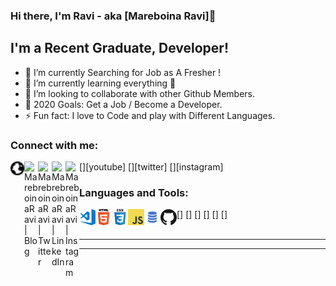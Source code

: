 ### Hi there, I'm Ravi - aka [Mareboina Ravi]👋

## I'm a Recent Graduate, Developer!
- 🔭 I’m currently Searching for Job as A Fresher !
- 🌱 I’m currently learning everything 🤣
- 👯 I’m looking to collaborate with other Github Members.
- 🥅 2020 Goals: Get a Job / Become a Developer.
- ⚡ Fun fact: I love to Code and play with Different Languages.

### Connect with me:

[<img align="left" alt="MareboinaRavi" width="22px" src="https://raw.githubusercontent.com/iconic/open-iconic/master/svg/globe.svg" />][website]
[<img align="left" alt="MareboinaRavi | Blog" width="22px" src="https://cdn.jsdelivr.net/npm/simple-icons@v3/icons/youtube.svg" />][youtube]
[<img align="left" alt="MareboinaRavi | Twitter" width="22px" src="https://cdn.jsdelivr.net/npm/simple-icons@v3/icons/twitter.svg" />][twitter]
[<img align="left" alt="MareboinaRavi | LinkedIn" width="22px" src="https://cdn.jsdelivr.net/npm/simple-icons@v3/icons/linkedin.svg" />][linkedin]
[<img align="left" alt="MareboinaRavi | Instagram" width="22px" src="https://cdn.jsdelivr.net/npm/simple-icons@v3/icons/instagram.svg" />][instagram]
<br />

### Languages and Tools:

[<img align="left" alt="Visual Studio Code" width="26px" src="https://raw.githubusercontent.com/github/explore/80688e429a7d4ef2fca1e82350fe8e3517d3494d/topics/visual-studio-code/visual-studio-code.png" />]
[<img align="left" alt="HTML5" width="26px" src="https://raw.githubusercontent.com/github/explore/80688e429a7d4ef2fca1e82350fe8e3517d3494d/topics/html/html.png" />]
[<img align="left" alt="CSS3" width="26px" src="https://raw.githubusercontent.com/github/explore/80688e429a7d4ef2fca1e82350fe8e3517d3494d/topics/css/css.png" />]
[<img align="left" alt="JavaScript" width="26px" src="https://raw.githubusercontent.com/github/explore/80688e429a7d4ef2fca1e82350fe8e3517d3494d/topics/javascript/javascript.png" />]
[<img align="left" alt="SQL" width="26px" src="https://raw.githubusercontent.com/github/explore/80688e429a7d4ef2fca1e82350fe8e3517d3494d/topics/sql/sql.png" />]
[<img align="left" alt="GitHub" width="26px" src="https://raw.githubusercontent.com/github/explore/78df643247d429f6cc873026c0622819ad797942/topics/github/github.png" />]
<br />
<br />

---

---
[website]: https://mareboinaravi.github.io/portfolio/
[linkedin]: https://www.linkedin.com/in/ravimareboina/
[Blog]:https://webdevwithme.blogspot.com/